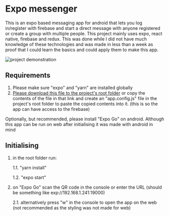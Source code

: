 # Expo messenger

This is an expo based messaging app for android that lets you log in/register with firebase and start a direct message with anyone registered or create a group with multiple people.
This project mainly uses expo, react native, firebase and redux. This was done while I did not have much knowledge of these technologies and was made in less than a week as proof that I could learn the basics and could apply them to make this app.

![project demonstration](./assets/Messaging-project-demonstration.gif)

## Requirements

1. Please make sure "expo" and "yarn" are installed globally
2. [Please download this file to the project's root folder](https://drive.google.com/file/d/1kCnK58XyJxRfx2DTgL7EqgDX2ZQN3FvO/view?usp=sharing) or copy the contents of the file in that link and create an "app.config.js" file in the project's root folder to paste the copied contents into it. (this is so the app can have access to the firebase)

Optionally, but recommended, please install "Expo Go" on android. Although this app can be run on web after initialising it was made with android in mind

## Initialising

1. in the root folder run:

    1.1. "yarn install"

    1.2. "expo start"

2. on "Expo Go" scan the QR code in the console or enter the URL (should be something like exp://192.168.1.241:19000)

    2.1. alternatively press "w" in the console to open the app on the web (not recommended as the styling was not made for web)
